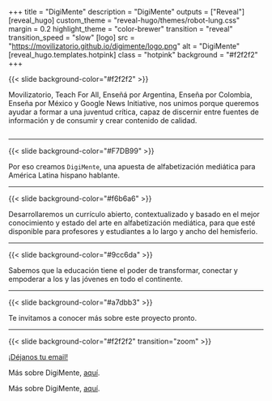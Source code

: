 +++
title = "DigiMente"
description = "DigiMente"
outputs = ["Reveal"]
[reveal_hugo]
custom_theme = "reveal-hugo/themes/robot-lung.css"
margin = 0.2
highlight_theme = "color-brewer"
transition = "reveal"
transition_speed = "slow"
[logo]
src = "https://movilizatorio.github.io/digimente/logo.png"
alt = "DigiMente"
[reveal_hugo.templates.hotpink]
class = "hotpink"
background = "#f2f2f2"
+++

{{< slide background-color="#f2f2f2" >}}

Movilizatorio, Teach For All, Enseñá por Argentina, Enseña por Colombia, Enseña por México y Google News Initiative, nos unimos porque queremos ayudar a formar a una juventud crítica, capaz de discernir entre fuentes de información y de consumir y crear contenido de calidad.

<p><img src="https://movilizatorio.github.io/digimente/logos.png" alt="" border="0"/></p>

---

{{< slide background-color="#F7DB99" >}}

Por eso creamos `DigiMente`, una apuesta de alfabetización mediática para América Latina hispano hablante.

---

{{< slide background-color="#f6b6a6" >}}

Desarrollaremos un currículo abierto, contextualizado y basado en el mejor conocimiento y estado del arte en alfabetización mediática, para que esté disponible para profesores y estudiantes a lo largo y ancho del hemisferio.

---

{{< slide background-color="#9cc6da" >}}

Sabemos que la educación tiene el poder de transformar, conectar y empoderar a los y las jóvenes en todo el continente.

---

{{< slide background-color="#a7dbb3" >}}

Te invitamos a conocer más sobre este proyecto pronto.

---
{{< slide background-color="#f2f2f2" transition="zoom" >}}

<a href="https://docs.google.com/forms/d/e/1FAIpQLSdZO6_rmsWhyfNOQJuI-SNmE__hifGGd-fY8ijjtBR8vsp_HQ/viewform">¡Déjanos tu email!</a>

Más sobre DigiMente, <a href="https://latam.googleblog.com/2020/08/digimente-un-proyecto-para-fomentar-la-educacion-mediatica-en-hispanoamerica.html">aquí</a>.

Más sobre DigiMente, <a href="https://latam.googleblog.com/2020/08/digimente-un-proyecto-para-fomentar-la-educacion-mediatica-en-hispanoamerica.html" target="_blank" rel="noopener">aquí</a>.

